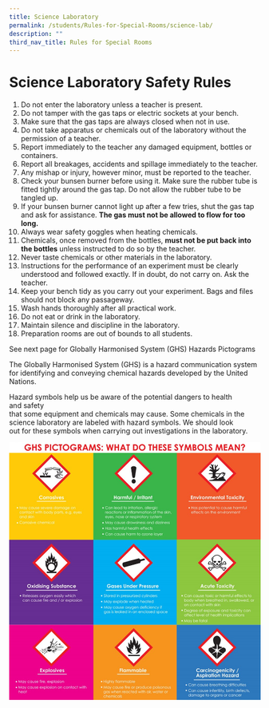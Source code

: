 ```yaml
---
title: Science Laboratory
permalink: /students/Rules-for-Special-Rooms/science-lab/
description: ""
third_nav_title: Rules for Special Rooms
---
```

# **Science Laboratory Safety Rules**

1.  Do not enter the laboratory unless a teacher is present.
2.  Do not tamper with the gas taps or electric sockets at your bench. 
3.  Make sure that the gas taps are always closed when not in use.
4.  Do not take apparatus or chemicals out of the laboratory without the permission of a teacher.
5.  Report immediately to the teacher any damaged equipment, bottles or containers.
6.  Report all breakages, accidents and spillage immediately to the teacher. 
7.  Any mishap or injury, however minor, must be reported to the teacher.
8.  Check your bunsen burner before using it. Make sure the rubber tube is fitted tightly around the gas tap. Do not allow the rubber tube to be tangled up.
9.  If your bunsen burner cannot light up after a few tries, shut the gas tap and ask for assistance. **The gas must not be allowed to flow for too long.**
10.  Always wear safety goggles when heating chemicals.
11.  Chemicals, once removed from the bottles, **must not be put back into the bottles** unless instructed to do so by the teacher.
12.  Never taste chemicals or other materials in the laboratory.
13.  Instructions for the performance of an experiment must be clearly understood and followed exactly. If in doubt, do not carry on. Ask the teacher.
14.  Keep your bench tidy as you carry out your experiment. Bags and files should not block any passageway.
15.  Wash hands thoroughly after all practical work. 
16.  Do not eat or drink in the laboratory.
17.  Maintain silence and discipline in the laboratory. 
18.  Preparation rooms are out of bounds to all students.

See next page for Globally Harmonised System (GHS) Hazards Pictograms

The Globally Harmonised System (GHS) is a hazard communication system for identifying and conveying chemical hazards developed by the United Nations.

Hazard symbols help us be aware of the potential dangers to health and safety that some equipment and chemicals may cause. Some chemicals in the science laboratory are labeled with hazard symbols. We should look out for these symbols when carrying out investigations in the laboratory.

![](/images/Science.jpg)